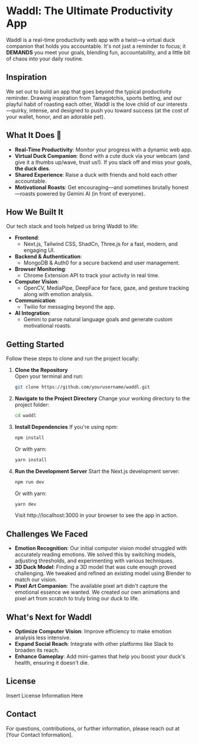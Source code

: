 # Waddl: The Ultimate Productivity App

Waddl is a real-time productivity web app with a twist—a virtual duck companion that holds you accountable. It's not just a reminder to focus; it **DEMANDS** you meet your goals, blending fun, accountability, and a little bit of chaos into your daily routine.

## Inspiration

We set out to build an app that goes beyond the typical productivity reminder. Drawing inspiration from Tamagotchis, sports betting, and our playful habit of roasting each other, Waddl is the love child of our interests—quirky, intense, and designed to push you toward success (at the cost of your wallet, honor, and an adorable pet).

## What It Does 🦆

- **Real-Time Productivity**: Monitor your progress with a dynamic web app.
- **Virtual Duck Companion**: Bond with a cute duck via your webcam (and give it a thumbs up/wave, trust us!). If you slack off and miss your goals, **the duck dies**.
- **Shared Experience**: Raise a duck with friends and hold each other accountable.
- **Motivational Roasts**: Get encouraging—and sometimes brutally honest—roasts powered by Gemini AI (in front of everyone).

## How We Built It

Our tech stack and tools helped us bring Waddl to life:

- **Frontend**:
  - Next.js, Tailwind CSS, ShadCn, Three.js for a fast, modern, and engaging UI.
- **Backend & Authentication**:
  - MongoDB & Auth0 for a secure backend and user management.
- **Browser Monitoring**:
  - Chrome Extension API to track your activity in real time.
- **Computer Vision**:
  - OpenCV, MediaPipe, DeepFace for face, gaze, and gesture tracking along with emotion analysis.
- **Communication**:
  - Twilio for messaging beyond the app.
- **AI Integration**:
  - Gemini to parse natural language goals and generate custom motivational roasts.

## Getting Started

Follow these steps to clone and run the project locally:

1. **Clone the Repository**  
   Open your terminal and run:
   ```bash
   git clone https://github.com/yourusername/waddl.git
   ```
2. **Navigate to the Project Directory**
   Change your working directory to the project folder:
   ```bash
   cd waddl
   ```
3. **Install Dependencies**
   If you're using npm:
   ```bash
   npm install
   ```
   Or with yarn:
   ```bash
   yarn install
   ```
4. **Run the Development Server**
   Start the Next.js development server:
   ```bash
   npm run dev
   ```
   Or with yarn:
   ```bash
   yarn dev
   ```
   Visit http://localhost:3000 in your browser to see the app in action.

## Challenges We Faced

- **Emotion Recognition**: Our initial computer vision model struggled with accurately reading emotions. We solved this by switching models, adjusting thresholds, and experimenting with various techniques.
- **3D Duck Model**: Finding a 3D model that was cute enough proved challenging. We tweaked and refined an existing model using Blender to match our vision.
- **Pixel Art Companion**: The available pixel art didn't capture the emotional essence we wanted. We created our own animations and pixel art from scratch to truly bring our duck to life.

## What's Next for Waddl

- **Optimize Computer Vision**: Improve efficiency to make emotion analysis less intensive.
- **Expand Social Reach**: Integrate with other platforms like Slack to broaden its reach.
- **Enhance Gameplay**: Add mini-games that help you boost your duck's health, ensuring it doesn't die.

## License

Insert License Information Here

## Contact

For questions, contributions, or further information, please reach out at [Your Contact Information].
